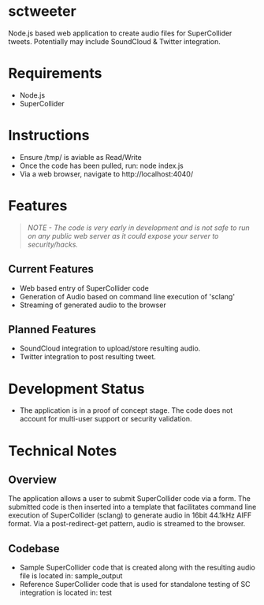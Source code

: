 sctweeter
=========

Node.js based web application to create audio files for SuperCollider tweets. Potentially may include SoundCloud &amp; Twitter integration.

Requirements
=========
- Node.js
- SuperCollider

Instructions
=========
- Ensure /tmp/ is aviable as Read/Write
- Once the code has been pulled, run: node index.js
- Via a web browser, navigate to http://localhost:4040/

Features
=========

> *NOTE - The code is very early in development and is not safe to run on any public web server as it could expose your server to security/hacks.*

Current Features
---------

- Web based entry of SuperCollider code
- Generation of Audio based on command line execution of 'sclang'
- Streaming of generated audio to the browser

Planned Features
---------

- SoundCloud integration to upload/store resulting audio.
- Twitter integration to post resulting tweet.


Development Status
=========

- The application is in a proof of concept stage. The code does not account for multi-user support or security validation.

Technical Notes
=========

Overview
---------

The application allows a user to submit SuperCollider code via a form. 
The submitted code is then inserted into a template that facilitates command line execution of SuperCollider (sclang) to generate audio in 16bit 44.1kHz AIFF format.
Via a post-redirect-get pattern, audio is streamed to the browser.

Codebase
---------

- Sample SuperCollider code that is created along with the resulting audio file is located in: sample_output
- Reference SuperCollider code that is used for standalone testing of SC integration is located in: test


